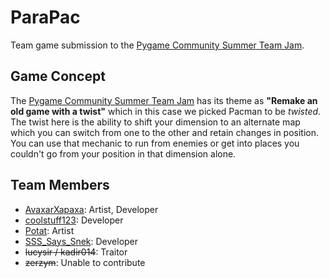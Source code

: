 # ParaPac
 Team game submission to the [Pygame Community Summer Team Jam](https://itch.io/jam/pygame-community-summer-team-jam).

## Game Concept
 The [Pygame Community Summer Team Jam](https://itch.io/jam/pygame-community-summer-team-jam) has its theme as **"Remake an  old game with a twist"** 
 which in this case we picked Pacman to be _twisted_. 
 The twist here is the ability to shift your dimension to an alternate map which you can switch from one to the other and retain changes in position.
 You can use that mechanic to run from enemies or get into places you couldn't go from your position in that dimension alone.

## Team Members
- [AvaxarXapaxa](https://github.com/AvaxarXapaxa): Artist, Developer
- [coolstuff123](https://github.com/coolstuff123): Developer
- [Potat](https://www.youtube.com/watch?v=dQw4w9WgXcQ): Artist
- [SSS_Says_Snek](https://github.com/SSS-Says-Snek): Developer
- ~~lucysir / kadir014~~: Traitor
- ~~zerzym~~: Unable to contribute
